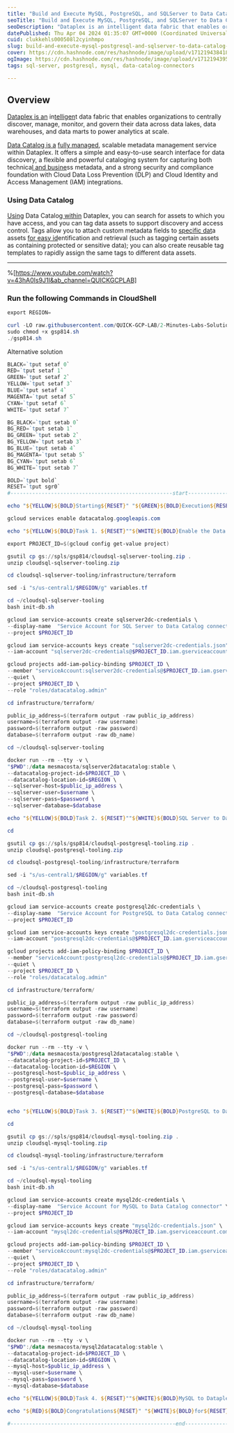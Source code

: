 ```yaml
---
title: "Build and Execute MySQL, PostgreSQL, and SQLServer to Data Catalog Connectors - GSP814"
seoTitle: "Build and Execute MySQL, PostgreSQL, and SQLServer to Data Catalog Con"
seoDescription: "Dataplex is an intelligent data fabric that enables organizations to centrally discover, manage, monitor, and govern their data across data lakes, data ware"
datePublished: Thu Apr 04 2024 01:35:07 GMT+0000 (Coordinated Universal Time)
cuid: clukkehls000508l2cyinhmpo
slug: build-and-execute-mysql-postgresql-and-sqlserver-to-data-catalog-connectors-gsp814
cover: https://cdn.hashnode.com/res/hashnode/image/upload/v1712194384180/65961220-e33d-4f89-aff1-7a786318501f.png
ogImage: https://cdn.hashnode.com/res/hashnode/image/upload/v1712194395113/a36b67ab-81a8-462c-bdfd-63207410c962.png
tags: sql-server, postgresql, mysql, data-catalog-connectors

---
```


## **Overview**

[Dataplex is an](https://cloud.google.com/dataplex) in[telligen](https://cloud.google.com/dataplex)t data fabric that enables organizations to centrally discover, manage, monitor, and govern their data across data lakes, data warehouses, and data marts to power analytics at scale.

[Data Catalog is a](https://cloud.google.com/data-catalog/docs/concepts/overview) [fully m](https://cloud.google.com/dataplex)[anaged](https://cloud.google.com/data-catalog/docs/concepts/overview), scalable metadata management service within Dataplex. It offers a simple and easy-to-use search interface for data discovery, a flexible and powerful cataloging system for capturing both technica[l and busine](https://cloud.google.com/data-catalog/docs/concepts/overview)ss metadata, and a strong security and compliance foundation with Cloud Data Loss Prevention (DLP) and Cloud Identity and Access Management (IAM) integrations.

### Using Data Catalo[g](https://cloud.google.com/dataplex)

[Using](https://cloud.google.com/dataplex) Data Catalo[g within](https://cloud.google.com/dataplex) Dataplex, you can search for assets to which you have access, and you can tag data assets to support discovery and access control. Tags allow you to attach custom metadata fields to [specific dat](https://cloud.google.com/data-catalog/docs/concepts/overview)a assets [for easy id](https://cloud.google.com/data-catalog/docs/concepts/overview)entification and retrieval (such as tagging certain assets as containing protected or sensitive data); you can also create reusable tag templates to rapidly assign the same tags to different data assets.

---

%[https://www.youtube.com/watch?v=43hA0Is9J1I&ab_channel=QUICKGCPLAB] 

### Run the following Commands in CloudShell

```powershell
export REGION=
```

```powershell
curl -LO raw.githubusercontent.com/QUICK-GCP-LAB/2-Minutes-Labs-Solutions/main/Build%20and%20Execute%20MySQL%20PostgreSQL%20and%20SQLServer%20to%20Data%20Catalog%20Connectors/gsp814.sh
sudo chmod +x gsp814.sh
./gsp814.sh
```

Alternative solution

```powershell
BLACK=`tput setaf 0`
RED=`tput setaf 1`
GREEN=`tput setaf 2`
YELLOW=`tput setaf 3`
BLUE=`tput setaf 4`
MAGENTA=`tput setaf 5`
CYAN=`tput setaf 6`
WHITE=`tput setaf 7`

BG_BLACK=`tput setab 0`
BG_RED=`tput setab 1`
BG_GREEN=`tput setab 2`
BG_YELLOW=`tput setab 3`
BG_BLUE=`tput setab 4`
BG_MAGENTA=`tput setab 5`
BG_CYAN=`tput setab 6`
BG_WHITE=`tput setab 7`

BOLD=`tput bold`
RESET=`tput sgr0`
#----------------------------------------------------start--------------------------------------------------#

echo "${YELLOW}${BOLD}Starting${RESET}" "${GREEN}${BOLD}Execution${RESET}"

gcloud services enable datacatalog.googleapis.com

echo "${YELLOW}${BOLD}Task 1. ${RESET}""${WHITE}${BOLD}Enable the Data Catalog API${RESET}" "${GREEN}${BOLD}Completed${RESET}"

export PROJECT_ID=$(gcloud config get-value project)

gsutil cp gs://spls/gsp814/cloudsql-sqlserver-tooling.zip .
unzip cloudsql-sqlserver-tooling.zip

cd cloudsql-sqlserver-tooling/infrastructure/terraform

sed -i "s/us-central1/$REGION/g" variables.tf

cd ~/cloudsql-sqlserver-tooling
bash init-db.sh

gcloud iam service-accounts create sqlserver2dc-credentials \
--display-name  "Service Account for SQL Server to Data Catalog connector" \
--project $PROJECT_ID

gcloud iam service-accounts keys create "sqlserver2dc-credentials.json" \
--iam-account "sqlserver2dc-credentials@$PROJECT_ID.iam.gserviceaccount.com"

gcloud projects add-iam-policy-binding $PROJECT_ID \
--member "serviceAccount:sqlserver2dc-credentials@$PROJECT_ID.iam.gserviceaccount.com" \
--quiet \
--project $PROJECT_ID \
--role "roles/datacatalog.admin"

cd infrastructure/terraform/

public_ip_address=$(terraform output -raw public_ip_address)
username=$(terraform output -raw username)
password=$(terraform output -raw password)
database=$(terraform output -raw db_name)

cd ~/cloudsql-sqlserver-tooling

docker run --rm --tty -v \
"$PWD":/data mesmacosta/sqlserver2datacatalog:stable \
--datacatalog-project-id=$PROJECT_ID \
--datacatalog-location-id=$REGION \
--sqlserver-host=$public_ip_address \
--sqlserver-user=$username \
--sqlserver-pass=$password \
--sqlserver-database=$database

echo "${YELLOW}${BOLD}Task 2. ${RESET}""${WHITE}${BOLD}SQL Server to Dataplex${RESET}" "${GREEN}${BOLD}Completed${RESET}"

cd

gsutil cp gs://spls/gsp814/cloudsql-postgresql-tooling.zip .
unzip cloudsql-postgresql-tooling.zip

cd cloudsql-postgresql-tooling/infrastructure/terraform

sed -i "s/us-central1/$REGION/g" variables.tf

cd ~/cloudsql-postgresql-tooling
bash init-db.sh

gcloud iam service-accounts create postgresql2dc-credentials \
--display-name  "Service Account for PostgreSQL to Data Catalog connector" \
--project $PROJECT_ID

gcloud iam service-accounts keys create "postgresql2dc-credentials.json" \
--iam-account "postgresql2dc-credentials@$PROJECT_ID.iam.gserviceaccount.com"

gcloud projects add-iam-policy-binding $PROJECT_ID \
--member "serviceAccount:postgresql2dc-credentials@$PROJECT_ID.iam.gserviceaccount.com" \
--quiet \
--project $PROJECT_ID \
--role "roles/datacatalog.admin"

cd infrastructure/terraform/

public_ip_address=$(terraform output -raw public_ip_address)
username=$(terraform output -raw username)
password=$(terraform output -raw password)
database=$(terraform output -raw db_name)

cd ~/cloudsql-postgresql-tooling

docker run --rm --tty -v \
"$PWD":/data mesmacosta/postgresql2datacatalog:stable \
--datacatalog-project-id=$PROJECT_ID \
--datacatalog-location-id=$REGION \
--postgresql-host=$public_ip_address \
--postgresql-user=$username \
--postgresql-pass=$password \
--postgresql-database=$database


echo "${YELLOW}${BOLD}Task 3. ${RESET}""${WHITE}${BOLD}PostgreSQL to Dataplex${RESET}" "${GREEN}${BOLD}Completed${RESET}"

cd

gsutil cp gs://spls/gsp814/cloudsql-mysql-tooling.zip .
unzip cloudsql-mysql-tooling.zip

cd cloudsql-mysql-tooling/infrastructure/terraform

sed -i "s/us-central1/$REGION/g" variables.tf

cd ~/cloudsql-mysql-tooling
bash init-db.sh

gcloud iam service-accounts create mysql2dc-credentials \
--display-name  "Service Account for MySQL to Data Catalog connector" \
--project $PROJECT_ID

gcloud iam service-accounts keys create "mysql2dc-credentials.json" \
--iam-account "mysql2dc-credentials@$PROJECT_ID.iam.gserviceaccount.com"

gcloud projects add-iam-policy-binding $PROJECT_ID \
--member "serviceAccount:mysql2dc-credentials@$PROJECT_ID.iam.gserviceaccount.com" \
--quiet \
--project $PROJECT_ID \
--role "roles/datacatalog.admin"

cd infrastructure/terraform/

public_ip_address=$(terraform output -raw public_ip_address)
username=$(terraform output -raw username)
password=$(terraform output -raw password)
database=$(terraform output -raw db_name)

cd ~/cloudsql-mysql-tooling

docker run --rm --tty -v \
"$PWD":/data mesmacosta/mysql2datacatalog:stable \
--datacatalog-project-id=$PROJECT_ID \
--datacatalog-location-id=$REGION \
--mysql-host=$public_ip_address \
--mysql-user=$username \
--mysql-pass=$password \
--mysql-database=$database

echo "${YELLOW}${BOLD}Task 4. ${RESET}""${WHITE}${BOLD}MySQL to Dataplex${RESET}" "${GREEN}${BOLD}Completed${RESET}"

echo "${RED}${BOLD}Congratulations${RESET}" "${WHITE}${BOLD}for${RESET}" "${GREEN}${BOLD}Completing the Lab !!!${RESET}"

#-----------------------------------------------------end----------------------------------------------------------#
```